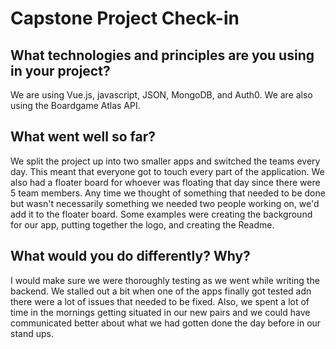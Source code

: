# Capstone Project Check-in
## What technologies and principles are you using in your project?
We are using Vue.js, javascript, JSON, MongoDB, and Auth0. We are also using the Boardgame Atlas API.

## What went well so far?
We split the project up into two smaller apps and switched the teams every day. This meant that everyone got to touch every part of the application. We also had a floater board for whoever was floating that day since there were 5 team members. Any time we thought of something that needed to be done but wasn't necessarily something we needed two people working on, we'd add it to the floater board. Some examples were creating the background for our app, putting together the logo, and creating the Readme.

## What would you do differently? Why?
I would make sure we were thoroughly testing as we went while writing the backend. We stalled out a bit when one of the apps finally got tested adn there were a lot of issues that needed to be fixed. Also, we spent a lot of time in the mornings getting situated in our new pairs and we could have communicated better about what we had gotten done the day before in our stand ups.